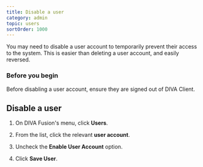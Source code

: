 ```yaml
---
title: Disable a user
category: admin
topic: users
sortOrder: 1000
---
```


You may need to disable a user account to temporarily prevent their access to the system.
This is easier than deleting a user account, and easily reversed.

### Before you begin

Before disabling a user account, ensure they are signed out of DIVA Client.

## Disable a user

1. On DIVA Fusion's menu, click **Users**.

2. From the list, click the relevant **user account**.

3. Uncheck the **Enable User Account** option.

4. Click **Save User**.
